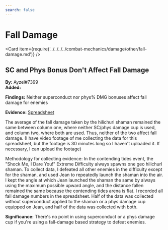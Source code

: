 ```yaml
---
search: false
---
```


# Fall Damage

<Card item={require('../../../../combat-mechanics/damage/other/fall-damage.md')} />

## SC and Phys Bonus Don't Affect Fall Damage

**By:** Ayzel\#7399  
**Added:** <Version date="2021-04-18" />

**Findings:** Neither superconduct nor phys% DMG bonuses affect fall damage for enemies

**Evidence:** [Spreadsheet](https://docs.google.com/spreadsheets/d/1svcYfieKvr1-3N-LijeucfJQwfy0fKpT7sESYD2WuH8/edit?usp=sharing)

The average of the fall damage taken by the hilichurl shaman remained the same between column one, where neither SC/phys damage cup is used, and column two, where both are used. Thus, neither of the two affect fall damage. \(I have video footage of me collecting the data for this spreadsheet, but the footage is 30 minutes long so I haven't uploaded it. If necessary, I can upload the footage\)

Methodology for collecting evidence: In the contending tides event, the "Shock Me, I Dare You!" Extreme Difficulty always spawns one geo hilichurl shaman. To collect data, I defeated all other enemies in the difficulty except for the shaman, and used Jean to repeatedly launch the shaman into the air. I kept the angle at which Jean launched the shaman the same by always using the maximum possible upward angle, and the distance fallen remained the same because the contending tides arena is flat. I recorded all fall damage numbers in the spreadsheet. Half of the data was collected without superconduct applied to the shaman or a phys damage cup equipped on Jean, and half of the data was collected with both.

**Significance:** There's no point in using superconduct or a phys damage cup if you're using a fall-damage based strategy to defeat enemies.
